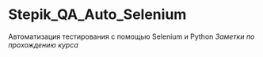 # Stepik_QA_Auto_Selenium
Автоматизация тестирования с помощью Selenium и Python
*Заметки по прохождению курса*
